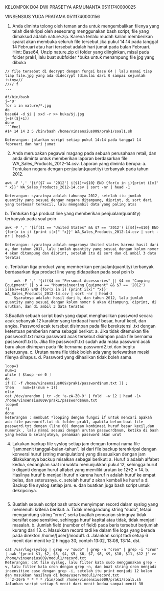 
KELOMPOK D04
DWI PRASETYA ARMUNANTA 05111740000025

VINSENSIUS YUDA PRATAMA 05111740000156

1. Anda diminta tolong oleh teman anda untuk mengembalikan filenya yang telah dienkripsi oleh seseorang menggunakan bash script, file yang dimaksud adalah nature.zip. Karena terlalu mudah kalian memberikan syarat akan membuka seluruh file tersebut jika pukul 14:14 pada tanggal 14 Februari atau hari tersebut adalah hari jumat pada bulan Februari.
Hint: Base64, 
Unzip nature.zip di folder yang diinginkan, misal pada folder prak1, lalu buat subfolder *buka untuk menampung file jpg yang dibuka

```
// file tersebut di decrypt dengan fungsi base 64 | lalu namai tiap tiap file.jpg yang ada didecrypt (dimulai dari 0 sampai sejumlah isinya//
//// f
...

#!/bin/bash
j='0'
for i in nature/*.jpg 
do
base64 -d $i | xxd -r >> buka/$j.jpg
j=$(($j+1))
done
```#no1
#14 14 14 2 5 /bin/bash /home/vinsensius009/prak1/soal1.sh
 
Keterangan: jalankan script setiap pukul 14:14 pada tanggal 14 februari dan hari jumat
```

   
2. Anda merupakan pegawai magang pada sebuah perusahaan retail, dan anda diminta untuk memberikan laporan berdasarkan file WA_Sales_Products_2012-14.csv. Laporan yang diminta berupa:
        a. Tentukan negara dengan penjualan(quantity) terbanyak pada tahun 2012.
```
awk -F ',' '{if($7 == '2012') i[$1]+=$10} END {for(x in i){print i[x]" " x}}' WA_Sales_Products_2012-14.csv | sort -nr | head -1

Keterangan: syaratnya adalah tahunnya 2012, setelah itu jumlah quantity yang sesuai dengan negara ditampung, diprint, di sort dari yang terbesar terkecil, lalu mengambil data yang paling atas
```

   b. Tentukan tiga product line yang memberikan penjualan(quantity) terbanyak pada soal poin 
   ```
awk -F ',' '{if($1 == "United States" && $7 == '2012') i[$4]+=$10} END {for(x in i) {print i[x]" "x}}' WA_Sales_Products_2012-14.csv | sort -nr | head-3

Keterangan: syaratnya adalah negaranya United states karena hasil dari a, dan tahun 2017, lalu jumlah quantity yang sesuai dengan kolom nomor 4 akan ditampung dan diprint, setelah itu di sort dan di ambil 3 data teratas
   ```
   c. Tentukan tiga product yang memberikan penjualan(quantity) terbanyak berdasarkan tiga product line yang didapatkan pada soal poin b
   
```
    awk -F ',' '{if($4 == "Personal Accessories" || $4 == "Camping Equipment" || $ 4 == "Mountaineering Equipment" && $7 == '2012') i[$6]+=$10} END {for(x in i) {print i[x]" "x}}' WA_Sales_Products_2012-14.csv | sort -nr | head-3
    Syaratnya adalah: hasil dari b, dan tahun 2012, lalu jumlah quantity yang sesuai dengan kolom nomor 6 akan ditampung, diprint, di urutkan, dan di ambil 3 data teratas
```
   3.Buatlah sebuah script bash yang dapat menghasilkan password secara acak sebanyak 12 karakter yang terdapat huruf besar,   huruf kecil, dan angka. Password acak tersebut disimpan pada file berekstensi .txt dengan ketentuan pemberian nama sebagai berikut:
        a. Jika tidak ditemukan file password1.txt maka password acak tersebut disimpan pada file bernama password1.txt
        b. Jika file password1.txt sudah ada maka password acak baru akan disimpan pada file bernama password2.txt dan begitu           seterusnya.
        c. Urutan nama file tidak boleh ada yang terlewatkan meski filenya dihapus.
        d. Password yang dihasilkan tidak boleh sama.

  
```#!/bin/bash
loop=1
num=1
while [ $loop -ne 0 ]
do
if [[ -f /home/vinsensius009/prak1/password$num.txt ]] ;
then    num=$((num + 1))
else
cat /dev/urandom | tr -dc 'a-zA-Z0-9' | fold  -w 12 | head -1> /home/vinsensius009/prak1/password$num.txt
loop=0
fi
done
keterangan : membuat *looping dengan fungsi if untuk mencari apakah ada file password?.txt di folder prak1, apabila belum buat file password.txt dengan (line 60) dengan kombinasi huruf besar kecil,dan numerik , lalu namai sesuai dengan urutan password$num, ketika di bash yang kedua & selanjutnya, penamaan password akan urut
```
4. Lakukan backup file syslog setiap jam dengan format nama file “jam:menit tanggal-bulan-tahun”. Isi dari file backup terenkripsi dengan konversi huruf (string manipulation) yang disesuaikan dengan jam dilakukannya backup misalkan sebagai berikut:
        a. Huruf b adalah alfabet kedua, sedangkan saat ini waktu menunjukkan pukul 12, sehingga huruf b diganti dengan huruf alfabet yang memiliki urutan ke 12+2 = 14.
        b. Hasilnya huruf b menjadi huruf n karena huruf n adalah huruf ke empat belas, dan seterusnya. 
        c. setelah huruf z akan kembali ke huruf a
        d. Backup file syslog setiap jam.
        e. dan buatkan juga bash script untuk dekripsinya.
   ```
   ```
5. Buatlah sebuah script bash untuk menyimpan record dalam syslog yang memenuhi kriteria berikut:
        a. Tidak mengandung string “sudo”, tetapi mengandung string “cron”, serta buatlah pencarian stringnya tidak bersifat  case sensitive, sehingga huruf kapital atau tidak, tidak menjadi masalah.
        b. Jumlah field (number of field) pada baris tersebut berjumlah kurang dari 13.
        c. Masukkan record tadi ke dalam file logs yang berada pada direktori /home/[user]/modul1.
        d. Jalankan script tadi setiap 6 menit dari menit ke 2 hingga 30, contoh 13:02, 13:08, 13:14, dst.
```#!/bin/bash
cat /var/log/syslog | grep -v "sudo" | grep -n "cron" | grep -i "cron" | awk '{print $1, $2, $3, $4, $5, $6, $7, $8, $9, $10, $11, $12 }' >> /home/vinsensius009/modul1/record.txt
Keterangan: cat file syslog, lalu filter kata sudo menggunakan grep -v, lalu filter kata cron dengan grep -n, dan buat string cron menjadi insensitive case dengan grep -i, setelah itu print menjadi 12 kolom dan masukkan hasilnya di home/user/modul1/record.txt
```2-30/6 * * * * /bin/bash /home/vinsensius009/prak1/soal5.sh
Jalankan script setiap 6 menit dari menit kedua sampai menit 30
